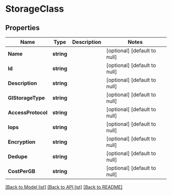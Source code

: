 # StorageClass

## Properties
Name | Type | Description | Notes
------------ | ------------- | ------------- | -------------
**Name** | **string** |  | [optional] [default to null]
**Id** | **string** |  | [optional] [default to null]
**Description** | **string** |  | [optional] [default to null]
**GlStorageType** | **string** |  | [optional] [default to null]
**AccessProtocol** | **string** |  | [optional] [default to null]
**Iops** | **string** |  | [optional] [default to null]
**Encryption** | **string** |  | [optional] [default to null]
**Dedupe** | **string** |  | [optional] [default to null]
**CostPerGB** | **string** |  | [optional] [default to null]

[[Back to Model list]](../README.md#documentation-for-models) [[Back to API list]](../README.md#documentation-for-api-endpoints) [[Back to README]](../README.md)

